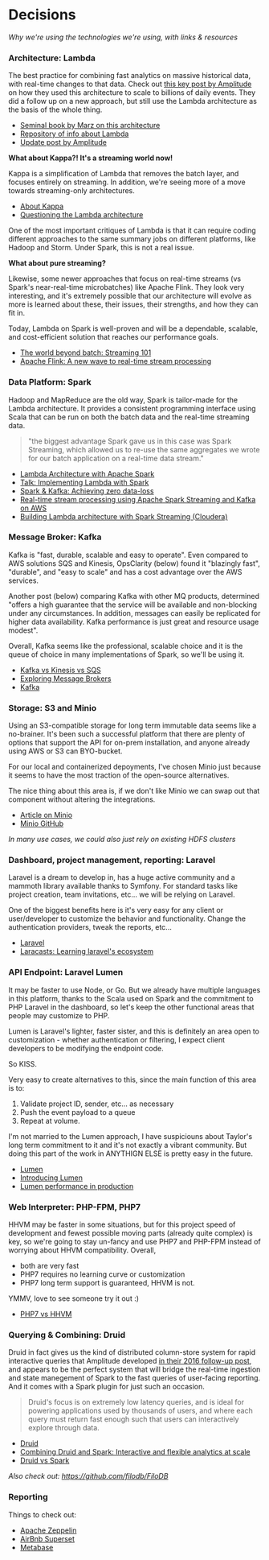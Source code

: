 # Decisions
_Why we're using the technologies we're using, with links & resources_

### Architecture: Lambda
The best practice for combining fast analytics on massive historical data, with real-time changes to that data.
Check out [this key post by Amplitude](https://amplitude.com/blog/2015/08/25/scaling-analytics-at-amplitude/) on how they used this architecture to scale to billions of daily events.  They did a follow up on a new approach, but still use the Lambda architecture as the basis of the whole thing.

* [Seminal book by Marz on this architecture](https://www.amazon.com/Big-Data-Principles-practices-scalable/dp/1617290343/?&tag=rnwap-20)
* [Repository of info about Lambda](http://lambda-architecture.net/)
* [Update post by Amplitude](https://amplitude.com/blog/2016/05/25/nova-architecture-understanding-user-behavior/)

**What about Kappa?!  It's a streaming world now!**

Kappa is a simplification of Lambda that removes the batch layer, and focuses entirely on streaming.  In addition, we're seeing more of a move towards streaming-only architectures.
 * [About Kappa](http://milinda.pathirage.org/kappa-architecture.com/)
 * [Questioning the Lambda architecture](https://www.oreilly.com/ideas/questioning-the-lambda-architecture)
 
One of the most important critiques of Lambda is that it can require coding different approaches to the same summary jobs on different platforms, like Hadoop and Storm.  Under Spark, this is not a real issue.

**What about pure streaming?**

Likewise, some newer approaches that focus on real-time streams (vs Spark's near-real-time microbatches) like Apache Flink.  They look very interesting, and it's extremely possible that our architecture will evolve as more is learned about these, their issues, their strengths, and how they can fit in.
 
Today, Lambda on Spark is well-proven and will be a dependable, scalable, and cost-efficient solution that reaches our performance goals.

* [The world beyond batch: Streaming 101](https://www.oreilly.com/ideas/the-world-beyond-batch-streaming-101)
* [Apache Flink: A new wave to real-time stream processing](https://dzone.com/articles/packaging-apache-flink-applications-with-dependenc)


### Data Platform: Spark
Hadoop and MapReduce are the old way, Spark is tailor-made for the Lambda architecture.  It provides a consistent programming interface using Scala that can be run on both the batch data and the real-time streaming data.

> "the biggest advantage Spark gave us in this case was Spark Streaming, which allowed us to re-use the same aggregates we wrote for our batch application on a real-time data stream." 

* [Lambda Architecture with Apache Spark](https://dzone.com/articles/lambda-architecture-with-apache-spark)
* [Talk: Implementing Lambda with Spark](https://www.youtube.com/watch?v=MbJVij3im4c&t=2103s)
* [Spark & Kafka: Achieving zero data-loss](http://aseigneurin.github.io/2016/05/07/spark-kafka-achieving-zero-data-loss.html)
* [Real-time stream processing using Apache Spark Streaming and Kafka on AWS](https://aws.amazon.com/blogs/big-data/real-time-stream-processing-using-apache-spark-streaming-and-apache-kafka-on-aws/)
* [Building Lambda architecture with Spark Streaming (Cloudera)](http://blog.cloudera.com/blog/2014/08/building-lambda-architecture-with-spark-streaming/)

### Message Broker: Kafka
Kafka is "fast, durable, scalable and easy to operate". Even compared to AWS solutions SQS and Kinesis, OpsClarity (below) found it "blazingly fast", "durable", and "easy to scale" and has a cost advantage over the AWS services.

Another post (below) comparing Kafka with other MQ products, determined "offers a high guarantee that the service will be available and non-blocking under any circumstances. In addition, messages can easily be replicated for higher data availability. Kafka performance is just great and resource usage modest".

Overall, Kafka seems like the professional, scalable choice and it is the queue of choice in many implementations of Spark, so we'll be using it.

* [Kafka vs Kinesis vs SQS](https://www.opsclarity.com/evaluating-message-brokers-kafka-vs-kinesis-vs-sqs/)
* [Exploring Message Brokers](https://www.percona.com/blog/2014/05/05/exploring-message-brokers/)
* [Kafka](https://kafka.apache.org/)

### Storage: S3 and Minio
Using an S3-compatible storage for long term immutable data seems like a no-brainer.  It's been such a successful platform that there are plenty of options that support the API for on-prem installation, and anyone already using AWS or S3 can BYO-bucket.

For our local and containerized depoyments, I've chosen Minio just because it seems to have the most traction of the open-source alternatives.  

The nice thing about this area is, if we don't like Minio we can swap out that component without altering the integrations.
* [Article on Minio](http://www.theregister.co.uk/2016/12/21/minio_microserever_aims_for_object_world_domination/)
* [Minio GitHub](https://github.com/minio/minio)

_In many use cases, we could also just rely on existing HDFS clusters_

### Dashboard, project management, reporting: Laravel
Laravel is a dream to develop in, has a huge active community and a mammoth library available thanks to Symfony.  For standard tasks like project creation, team invitations, etc... we will be relying on Laravel.  

One of the biggest benefits here is it's very easy for any client or user/developer to customize the behavior and functionality.  Change the authentication providers, tweak the reports, etc...

* [Laravel](https://laravel.com/)
* [Laracasts: Learning laravel's ecosystem](https://laracasts.com/)

### API Endpoint: Laravel Lumen
It may be faster to use Node, or Go.  But we already have multiple languages in this platform, thanks to the Scala used on Spark and the commitment to PHP Laravel in the dashboard, so let's keep the other functional areas that people may customize to PHP.

Lumen is Laravel's lighter, faster sister, and this is definitely an area open to customization - whether authentication or filtering, I expect client developers to be modifying the endpoint code. 

So KISS.

Very easy to create alternatives to this, since the main function of this area is to:
1. Validate project ID, sender, etc... as necessary
2. Push the event payload to a queue
3. Repeat at volume.

I'm not married to the Lumen approach, I have suspiciouns about Taylor's long term commitment to it and it's not exactly a vibrant community.  But doing this part of the work in ANYTHIGN ELSE is pretty easy in the future.  

* [Lumen](https://lumen.laravel.com/)
* [Introducing Lumen](https://mattstauffer.co/blog/introducing-lumen-from-laravel)
* [Lumen performance in production](http://www.darwinbiler.com/laravel-lumen-performance-production/)

### Web Interpreter: PHP-FPM, PHP7
HHVM may be faster in some situations, but for this project speed of development and fewest possible moving parts (already quite complex) is key, so we're going to stay un-fancy and use PHP7 and PHP-FPM instead of worrying about HHVM compatibility.
Overall,
* both are very fast
* PHP7 requires no learning curve or customization
* PHP7 long term support is guaranteed, HHVM is not.

YMMV, love to see someone try it out :)

* [PHP7 vs HHVM](https://www.keycdn.com/blog/php-7-vs-hhvm/)

### Querying & Combining: Druid
Druid in fact gives us the kind of distributed column-store system for rapid interactive queries that Amplitude developed [in their 2016 follow-up post](https://amplitude.com/blog/2016/05/25/nova-architecture-understanding-user-behavior/), and appears to be the perfect system that will bridge the real-time ingestion and state manegement of Spark to the fast queries of user-facing reporting.  And it comes with a Spark plugin for just such an occasion.
> Druid's focus is on extremely low latency queries, and is ideal for powering applications used by thousands of users, and where each query must return fast enough such that users can interactively explore through data.

* [Druid](http://druid.io/)
* [Combining Druid and Spark: Interactive and flexible analytics at scale](https://www.linkedin.com/pulse/combining-druid-spark-interactive-flexible-analytics-scale-butani)
* [Druid vs Spark](http://druid.io/docs/latest/comparisons/druid-vs-spark.html)

*Also check out: https://github.com/filodb/FiloDB*

### Reporting
Things to check out:
* [Apache Zeppelin](https://zeppelin.apache.org/)
* [AirBnb Superset](https://github.com/airbnb/superset)
* [Metabase](https://github.com/metabase/metabase)

